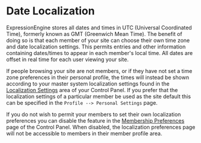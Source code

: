 <!--
    This source file is part of the open source project
    ExpressionEngine User Guide (https://github.com/ExpressionEngine/ExpressionEngine-User-Guide)

    @link      https://expressionengine.com/
    @copyright Copyright (c) 2003-2020, Packet Tide, LLC (https://packettide.com)
    @license   https://expressionengine.com/license Licensed under Apache License, Version 2.0
-->

# Date Localization

ExpressionEngine stores all dates and times in UTC (Universal Coordinated Time), formerly known as GMT (Greenwich Mean Time). The benefit of doing so is that each member of your site can choose their own time zone and date localization settings. This permits entries and other information containing dates/times to appear in each member's local time. All dates are offset in real time for each user viewing your site.

If people browsing your site are not members, or if they have not set a time zone preferences in their personal profile, the times will instead be shown according to your master system localization settings found in the [Localization Settings](control-panel/settings/general.md) area of your Control Panel. If you prefer that the localization settings of a particular member be used as the site default this can be specified in the `Profile --> Personal Settings` page.

If you do not wish to permit your members to set their own localization preferences you can disable the feature in the [Membership Preferences](control-panel/settings/members.md) page of the Control Panel. When disabled, the localization preferences page will not be accessible to members in their member profile area.
